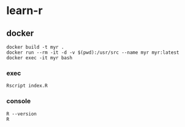 # learn-r

## docker

```
docker build -t myr .
docker run --rm -it -d -v $(pwd):/usr/src --name myr myr:latest
docker exec -it myr bash
```

### exec

```
Rscript index.R
```

### console

```
R --version
R
```
